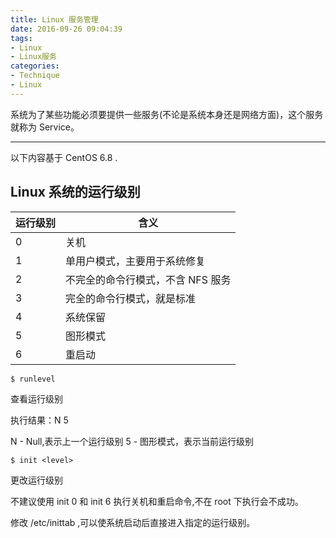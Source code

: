 ```yaml
---
title: Linux 服务管理
date: 2016-09-26 09:04:39
tags:
- Linux
- Linux服务
categories:
- Technique
- Linux
---
```

系统为了某些功能必须要提供一些服务(不论是系统本身还是网络方面)，这个服务就称为 Service。

---

<!--more-->

以下内容基于 CentOS 6.8 .

## Linux 系统的运行级别

运行级别 | 含义
--- | ---
0 | 关机
1 | 单用户模式，主要用于系统修复
2 | 不完全的命令行模式，不含 NFS 服务
3 | 完全的命令行模式，就是标准
4 | 系统保留
5 | 图形模式
6 | 重启动

```
$ runlevel
```
查看运行级别

执行结果：N 5

N - Null,表示上一个运行级别
5 - 图形模式，表示当前运行级别

```
$ init <level>
```

更改运行级别

不建议使用 init 0 和 init 6 执行关机和重启命令,不在 root 下执行会不成功。

修改 /etc/inittab ,可以使系统启动后直接进入指定的运行级别。
